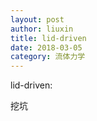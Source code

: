 ```yaml
---
layout: post
author: liuxin
title: lid-driven
date: 2018-03-05
category: 流体力学
---
```


lid-driven:

挖坑